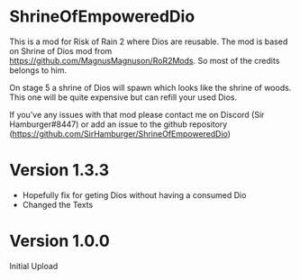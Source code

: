 # ShrineOfEmpoweredDio

This is a mod for Risk of Rain 2 where Dios are reusable.
The mod is based on Shrine of Dios mod from https://github.com/MagnusMagnuson/RoR2Mods.
So most of the credits belongs to him.

On stage 5 a shrine of Dios will spawn which looks like the shrine of woods. This one will be quite expensive but can refill your used Dios.

If you've any issues with that mod please contact me on Discord (Sir Hamburger#8447) or add an issue to the github repository (https://github.com/SirHamburger/ShrineOfEmpoweredDio)


# Version 1.3.3
* Hopefully fix for geting Dios without having a consumed Dio
* Changed the Texts

# Version 1.0.0
Initial Upload